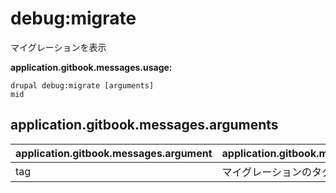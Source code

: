 # debug:migrate
マイグレーションを表示

**application.gitbook.messages.usage:**
```
drupal debug:migrate [arguments]
mid
```

## application.gitbook.messages.arguments
application.gitbook.messages.argument | application.gitbook.messages.details
---------|-------------
tag | マイグレーションのタグ
